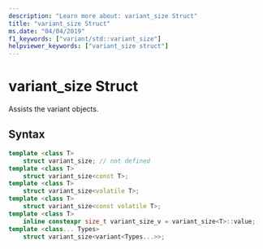 ```yaml
---
description: "Learn more about: variant_size Struct"
title: "variant_size Struct"
ms.date: "04/04/2019"
f1_keywords: ["variant/std::variant_size"]
helpviewer_keywords: ["variant_size struct"]
---
```

# variant_size Struct

Assists the variant objects.

## Syntax

```cpp
template <class T>
    struct variant_size; // not defined
template <class T>
    struct variant_size<const T>;
template <class T>
    struct variant_size<volatile T>;
template <class T>
    struct variant_size<const volatile T>;
template <class T>
    inline constexpr size_t variant_size_v = variant_size<T>::value;
template <class... Types>
    struct variant_size<variant<Types...>>;
```
